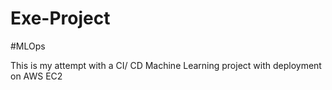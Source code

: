 # Exe-Project

#MLOps

This is my attempt with a CI/ CD Machine Learning project with deployment on AWS EC2
